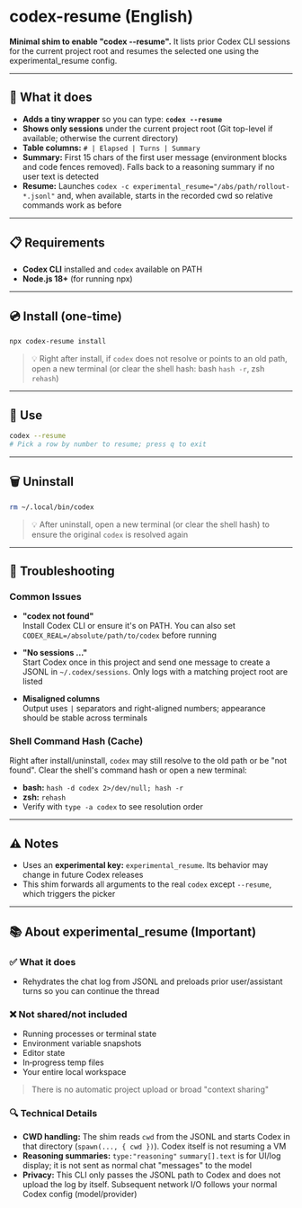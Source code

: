 # codex-resume (English)

**Minimal shim to enable "codex --resume".** It lists prior Codex CLI sessions for the current project root and resumes the selected one using the experimental_resume config.

---

## 📌 What it does

- **Adds a tiny wrapper** so you can type: **`codex --resume`**
- **Shows only sessions** under the current project root (Git top-level if available; otherwise the current directory)
- **Table columns:** `# | Elapsed | Turns | Summary`
- **Summary:** First 15 chars of the first user message (environment blocks and code fences removed). Falls back to a reasoning summary if no user text is detected
- **Resume:** Launches `codex -c experimental_resume="/abs/path/rollout-*.jsonl"` and, when available, starts in the recorded cwd so relative commands work as before

---

## 📋 Requirements

- **Codex CLI** installed and `codex` available on PATH
- **Node.js 18+** (for running npx)

---

## 💿 Install (one-time)

```bash
npx codex-resume install
```

> 💡 Right after install, if `codex` does not resolve or points to an old path, open a new terminal (or clear the shell hash: bash `hash -r`, zsh `rehash`)

---

## 🎯 Use

```bash
codex --resume
# Pick a row by number to resume; press q to exit
```

---

## 🗑️ Uninstall

```bash
rm ~/.local/bin/codex
```

> 💡 After uninstall, open a new terminal (or clear the shell hash) to ensure the original `codex` is resolved again

---

## 🔧 Troubleshooting

### Common Issues

- **"codex not found"**  
  Install Codex CLI or ensure it's on PATH. You can also set `CODEX_REAL=/absolute/path/to/codex` before running

- **"No sessions …"**  
  Start Codex once in this project and send one message to create a JSONL in `~/.codex/sessions`. Only logs with a matching project root are listed

- **Misaligned columns**  
  Output uses `|` separators and right-aligned numbers; appearance should be stable across terminals

### Shell Command Hash (Cache)

Right after install/uninstall, `codex` may still resolve to the old path or be "not found". Clear the shell's command hash or open a new terminal:

- **bash:** `hash -d codex 2>/dev/null; hash -r`
- **zsh:** `rehash`
- Verify with `type -a codex` to see resolution order

---

## ⚠️ Notes

- Uses an **experimental key:** `experimental_resume`. Its behavior may change in future Codex releases
- This shim forwards all arguments to the real `codex` except `--resume`, which triggers the picker

---

## 📚 About experimental_resume (Important)

### ✅ What it does
- Rehydrates the chat log from JSONL and preloads prior user/assistant turns so you can continue the thread

### ❌ Not shared/not included
- Running processes or terminal state
- Environment variable snapshots
- Editor state
- In‑progress temp files
- Your entire local workspace

> There is no automatic project upload or broad "context sharing"

### 🔍 Technical Details

- **CWD handling:** The shim reads `cwd` from the JSONL and starts Codex in that directory (`spawn(..., { cwd })`). Codex itself is not resuming a VM
- **Reasoning summaries:** `type:"reasoning"` `summary[].text` is for UI/log display; it is not sent as normal chat "messages" to the model
- **Privacy:** This CLI only passes the JSONL path to Codex and does not upload the log by itself. Subsequent network I/O follows your normal Codex config (model/provider)
